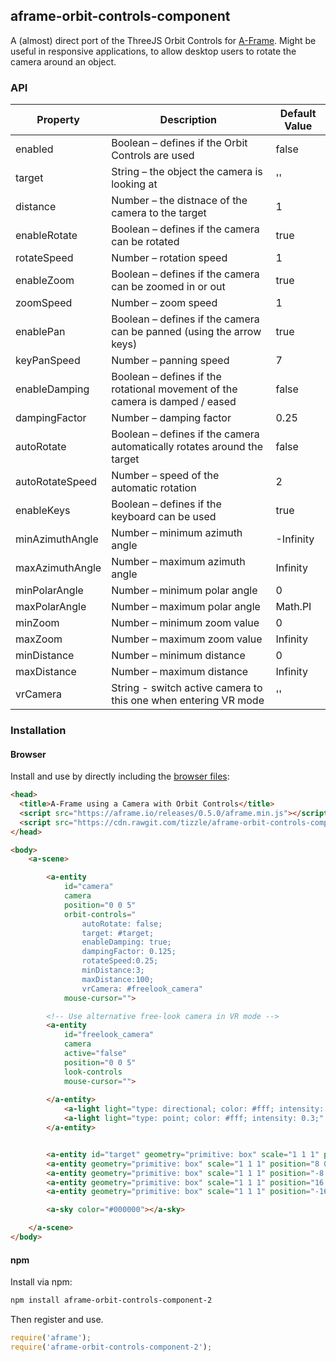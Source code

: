 ## aframe-orbit-controls-component

A (almost) direct port of the ThreeJS Orbit Controls for [A-Frame](https://aframe.io).
Might be useful in responsive applications, to allow desktop users to rotate the camera around an object.

### API

| Property   | Description | Default Value |
| ---------- | ----------- | ------------- |
| enabled | Boolean – defines if the Orbit Controls are used | false |
| target | String – the object the camera is looking at | '' |
| distance | Number – the distnace of the camera to the target | 1 |
| enableRotate | Boolean – defines if the camera can be rotated | true |
| rotateSpeed | Number – rotation speed | 1 |
| enableZoom | Boolean – defines if the camera can be zoomed in or out | true |
| zoomSpeed | Number – zoom speed | 1 |
| enablePan | Boolean – defines if the camera can be panned (using the arrow keys) | true |
| keyPanSpeed | Number – panning speed | 7 |
| enableDamping | Boolean – defines if the rotational movement of the camera is damped / eased | false |
| dampingFactor | Number – damping factor | 0.25 |
| autoRotate | Boolean – defines if the camera automatically rotates around the target | false |
| autoRotateSpeed | Number – speed of the automatic rotation | 2 |
| enableKeys | Boolean – defines if the keyboard can be used | true |
| minAzimuthAngle | Number – minimum azimuth angle | -Infinity |
| maxAzimuthAngle | Number – maximum azimuth angle | Infinity |
| minPolarAngle | Number – minimum polar angle | 0 |
| maxPolarAngle | Number – maximum polar angle | Math.PI |
| minZoom | Number – minimum zoom value | 0 |
| maxZoom | Number – maximum zoom value | Infinity |
| minDistance | Number – minimum distance | 0 |
| maxDistance | Number – maximum distance | Infinity |
| vrCamera | String - switch active camera to this one when entering VR mode | '' |


### Installation

#### Browser

Install and use by directly including the [browser files](dist):

```html
<head>
  <title>A-Frame using a Camera with Orbit Controls</title>
  <script src="https://aframe.io/releases/0.5.0/aframe.min.js"></script>
  <script src="https://cdn.rawgit.com/tizzle/aframe-orbit-controls-component/master/dist/aframe-orbit-controls-component.min.js"></script>
</head>

<body>
    <a-scene>

        <a-entity
            id="camera"
            camera
            position="0 0 5"
            orbit-controls="
                autoRotate: false;
                target: #target;
                enableDamping: true;
                dampingFactor: 0.125;
                rotateSpeed:0.25;
                minDistance:3;
                maxDistance:100;
                vrCamera: #freelook_camera"
            mouse-cursor="">

        <!-- Use alternative free-look camera in VR mode -->
        <a-entity
            id="freelook_camera"
            camera
            active="false"
            position="0 0 5"
            look-controls
            mouse-cursor="">
            
        </a-entity>
            <a-light light="type: directional; color: #fff; intensity: 0.8;" position="-1 1 0"></a-light>
            <a-light light="type: point; color: #fff; intensity: 0.3;" position="0 5 0"></a-light>
        </a-entity>


        <a-entity id="target" geometry="primitive: box" scale="1 1 1" position="0 0 0" material="color: #cc0000"></a-entity>
        <a-entity geometry="primitive: box" scale="1 1 1" position="8 0 0" material="color: #ffffff"></a-entity>
        <a-entity geometry="primitive: box" scale="1 1 1" position="-8 0 0" material="color: #ffffff"></a-entity>
        <a-entity geometry="primitive: box" scale="1 1 1" position="16 0 0" material="color: #ffffff"></a-entity>
        <a-entity geometry="primitive: box" scale="1 1 1" position="-16 0 0" material="color: #ffffff"></a-entity>

        <a-sky color="#000000"></a-sky>

    </a-scene>
</body>
```


#### npm

Install via npm:

```bash
npm install aframe-orbit-controls-component-2
```

Then register and use.

```js
require('aframe');
require('aframe-orbit-controls-component-2');
```
